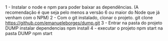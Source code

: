 1 - Instalar o node e npm para poder baixar as dependências. (A recomendação é que seja pelo menos a versão 6 ou maior do Node que já venham com o NPM)
2 - Com o git instalado, clonar o projeto.
git clone https://github.com/emanueleborges/dump.git
3 - Entrar na pasta do projeto DUMP instalar dependencias 
npm install 
4 - executar o projeto npm start na pasta DUMP
npm start

